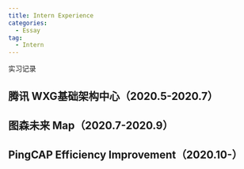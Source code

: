 ```yaml
---
title: Intern Experience
categories:
  - Essay
tag:
  - Intern
---
```


实习记录

## 腾讯 WXG基础架构中心（2020.5-2020.7）

## 图森未来 Map（2020.7-2020.9）

## PingCAP Efficiency Improvement（2020.10-）


